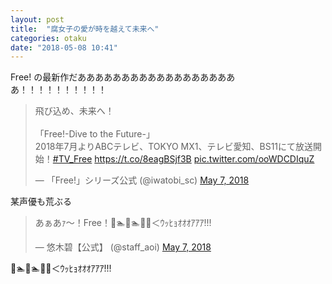```yaml
---
layout: post
title:  "腐女子の愛が時を越えて未来へ"
categories: otaku
date: "2018-05-08 10:41"
---
```


Free! の最新作だあああああああああああああああああああ！！！！！！！！！！

<blockquote class="twitter-tweet" data-partner="tweetdeck"><p lang="ja" dir="ltr">飛び込め、未来へ！<br><br>「Free!-Dive to the Future-」<br>2018年7月よりABCテレビ、TOKYO MX1、テレビ愛知、BS11にて放送開始！<a href="https://twitter.com/hashtag/TV_Free?src=hash&amp;ref_src=twsrc%5Etfw">#TV_Free</a> <a href="https://t.co/8eagBSjf3B">https://t.co/8eagBSjf3B</a> <a href="https://t.co/ooWDCDIquZ">pic.twitter.com/ooWDCDIquZ</a></p>&mdash; 「Free!」シリーズ公式 (@iwatobi_sc) <a href="https://twitter.com/iwatobi_sc/status/993415243127652352?ref_src=twsrc%5Etfw">May 7, 2018</a></blockquote>
<script async src="https://platform.twitter.com/widgets.js" charset="utf-8"></script>

某声優も荒ぶる

<blockquote class="twitter-tweet" data-partner="tweetdeck"><p lang="ja" dir="ltr">あぁあｧ〜！Free！🌊🏊🌊🏊🌊💨＜ｳｯﾋｮｵｵｵｱｱｱ!!!</p>&mdash; 悠木碧【公式】 (@staff_aoi) <a href="https://twitter.com/staff_aoi/status/993475054099808264?ref_src=twsrc%5Etfw">May 7, 2018</a></blockquote>

🌊🏊🌊🏊🌊💨＜ｳｯﾋｮｵｵｵｱｱｱ!!!
